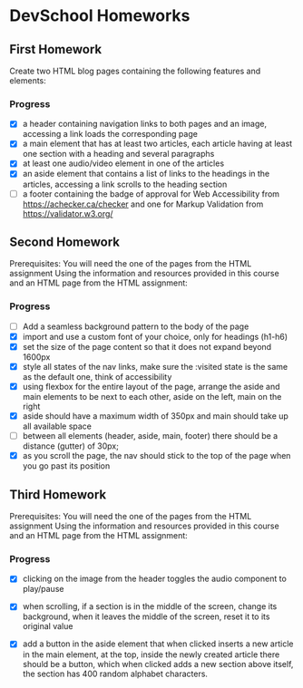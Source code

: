 # DevSchool Homeworks
## First Homework
Create two HTML blog pages containing the following features and elements:
### Progress
- [x] a header containing navigation links to both pages and an image, accessing a link loads the corresponding page
- [x] a main element that has at least two articles, each article having at least one section with a heading and several paragraphs
- [x] at least one audio/video element in one of the articles
- [x] an aside element that contains a list of links to the headings in the articles, accessing a link scrolls to the heading section
- [ ] a footer containing the badge of approval for Web Accessibility from https://achecker.ca/checker and one for Markup Validation from https://validator.w3.org/

## Second Homework
Prerequisites: You will need the one of the pages from the HTML assignment
Using the information and resources provided in this course and an HTML page from the HTML assignment:
### Progress
- [ ] Add a seamless background pattern to the body of the page
- [x] import and use a custom font of your choice, only for headings (h1-h6)
- [x] set the size of the page content so that it does not expand beyond 1600px
- [x] style all states of the nav links, make sure the :visited state is the same as the default one, think of accessibility
- [x] using flexbox for the entire layout of the page, arrange the aside and main elements to be next to each other, aside on the left, main on the right
- [x] aside should have a maximum width of 350px and main should take up all available space
- [ ] between all elements (header, aside, main, footer) there should be a distance (gutter) of 30px;
- [x] as you scroll the page, the nav should stick to the top of the page when you go past its position
## Third Homework
Prerequisites: You will need the one of the pages from the HTML assignment
Using the information and resources provided in this course and an HTML page from the HTML assignment:
### Progress
  - [x] clicking on the image from the header toggles the audio component to play/pause
  - [x] when scrolling, if a section is in the middle of the screen, change its background, when it leaves the middle of the screen, reset it to its original value
  - [x] add a button in the aside element that when clicked inserts a new article in the main element, at the top, inside the newly created article there should be a button, which when clicked adds a new section above itself, the section has 400 random alphabet characters. 

